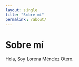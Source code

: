 ```yaml
---
layout: single
title: "Sobre mí"
permalink: /about/
---
```


# Sobre mí

Hola, Soy Lorena Méndez Otero.
